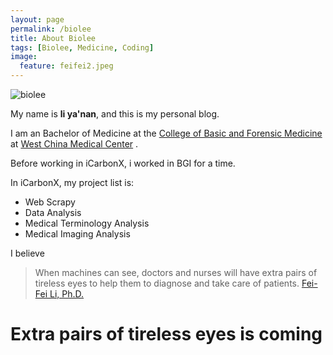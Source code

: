 ```yaml
---
layout: page
permalink: /biolee
title: About Biolee
tags: [Biolee, Medicine, Coding]
image:
  feature: feifei2.jpeg
---
```


  <img src="{{ site.url }}/images/roundhead.png" alt="biolee">


My name is **li ya'nan**, and this is my personal blog.  

I am an Bachelor of Medicine at the [College of Basic and Forensic Medicine](http://jcfy.scu.edu.cn/) at [West China Medical Center](http://wcums.scu.edu.cn/about_en.asp) .

Before working in iCarbonX, i worked in BGI for a time.

In iCarbonX, my project list is:

-  Web Scrapy
-  Data Analysis
-  Medical Terminology Analysis
-  Medical Imaging Analysis


I believe

> When machines can see, doctors and nurses will have extra pairs of tireless eyes to help them to diagnose and take care of patients.  [Fei-Fei Li, Ph.D.](https://www.ted.com/talks/fei_fei_li_how_we_re_teaching_computers_to_understand_pictures?language=zh-cn)

<h1 class="text-center">Extra pairs of tireless eyes is coming</h1>
